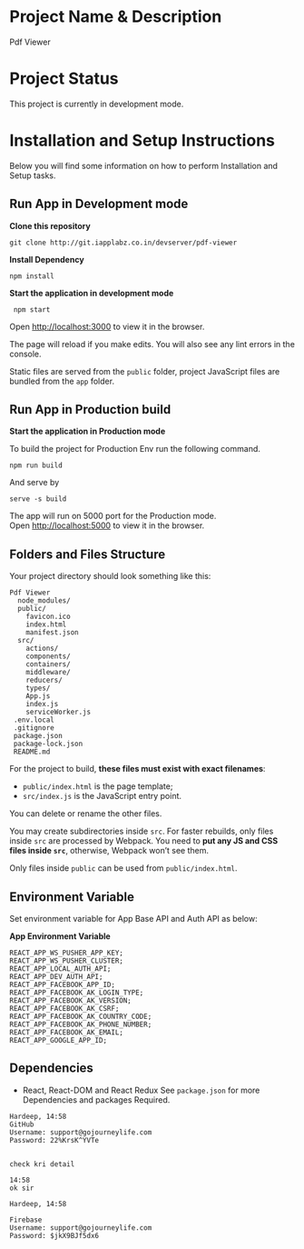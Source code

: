 # Project Name & Description

Pdf Viewer

# Project Status

This project is currently in development mode.

# Installation and Setup Instructions

Below you will find some information on how to perform Installation and Setup tasks.


## Run App in Development mode
**Clone this repository**
```
git clone http://git.iapplabz.co.in/devserver/pdf-viewer
```

**Install Dependency**
```
npm install
```

**Start the application in development mode**
```
 npm start
```

Open [http://localhost:3000](http://localhost:3000) to view it in the browser.

The page will reload if you make edits.
You will also see any lint errors in the console.

Static files are served from the `public` folder, project JavaScript files are bundled from the `app` folder.

## Run App in Production build

**Start the application in Production mode**

 To build the project for Production Env run the following command.

```
npm run build
```
And serve by

```
serve -s build
```
The app will run on 5000 port for the Production mode.<br>
Open [http://localhost:5000](http://localhost:5000) to view it in the browser.

## Folders and Files Structure

Your project directory should look something like this:

```
Pdf Viewer
  node_modules/
  public/
    favicon.ico
    index.html
    manifest.json
  src/
    actions/
    components/
    containers/
    middleware/
    reducers/
    types/
    App.js
    index.js
    serviceWorker.js
 .env.local
 .gitignore
 package.json
 package-lock.json
 README.md
```

For the project to build, **these files must exist with exact filenames**:

* `public/index.html` is the page template;
* `src/index.js` is the JavaScript entry point.

You can delete or rename the other files.

You may create subdirectories inside `src`. For faster rebuilds, only files inside `src` are processed by Webpack.
You need to **put any JS and CSS files inside `src`**, otherwise, Webpack won’t see them.

Only files inside `public` can be used from `public/index.html`.


## Environment Variable

Set environment variable for App Base API and Auth API as below:

**App Environment Variable**
```
REACT_APP_WS_PUSHER_APP_KEY;
REACT_APP_WS_PUSHER_CLUSTER;
REACT_APP_LOCAL_AUTH_API;
REACT_APP_DEV_AUTH_API;
REACT_APP_FACEBOOK_APP_ID;
REACT_APP_FACEBOOK_AK_LOGIN_TYPE;
REACT_APP_FACEBOOK_AK_VERSION;
REACT_APP_FACEBOOK_AK_CSRF;
REACT_APP_FACEBOOK_AK_COUNTRY_CODE;
REACT_APP_FACEBOOK_AK_PHONE_NUMBER;
REACT_APP_FACEBOOK_AK_EMAIL;
REACT_APP_GOOGLE_APP_ID;

```

## Dependencies
* React, React-DOM and React Redux
 See `package.json` for more Dependencies and packages Required.

```
Hardeep, 14:58
GitHub
Username: support@gojourneylife.com
Password: 22%KrsK^YVTe


check kri detail

14:58
ok sir

Hardeep, 14:58

Firebase
Username: support@gojourneylife.com
Password: $jkX9BJf5dx6
```